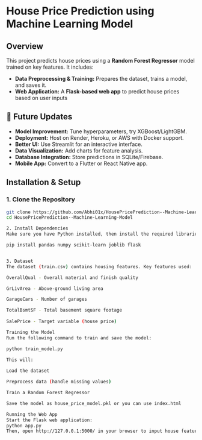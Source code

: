 # House Price Prediction using Machine Learning Model

## Overview
This project predicts house prices using a **Random Forest Regressor** model trained on key features. It includes: 
- **Data Preprocessing & Training:** Prepares the dataset, trains a model, and saves it.
- **Web Application:** A **Flask-based web app** to predict house prices based on user inputs

## 🚀 Future Updates  
- **Model Improvement:** Tune hyperparameters, try XGBoost/LightGBM.  
- **Deployment:** Host on Render, Heroku, or AWS with Docker support.  
- **Better UI:** Use Streamlit for an interactive interface.  
- **Data Visualization:** Add charts for feature analysis.  
- **Database Integration:** Store predictions in SQLite/Firebase.  
- **Mobile App:** Convert to a Flutter or React Native app. 
 

## Installation & Setup 
### 1. Clone the Repository
```sh 
git clone https://github.com/Abhi01x/HousePricePrediction--Machine-Learning-Model.git
cd HousePricePrediction--Machine-Learning-Model

2. Install Dependencies 
Make sure you have Python installed, then install the required libraries:

pip install pandas numpy scikit-learn joblib flask


3. Dataset
The dataset (train.csv) contains housing features. Key features used:

OverallQual - Overall material and finish quality

GrLivArea - Above-ground living area 

GarageCars - Number of garages 

TotalBsmtSF - Total basement square footage
 
SalePrice - Target variable (house price)

Training the Model 
Run the following command to train and save the model:

python train_model.py
 
This will:  

Load the dataset 

Preprocess data (handle missing values) 

Train a Random Forest Regressor

Save the model as house_price_model.pkl or you can use index.html 

Running the Web App
Start the Flask web application:
python app.py
Then, open http://127.0.0.1:5000/ in your browser to input house features and predict prices.


